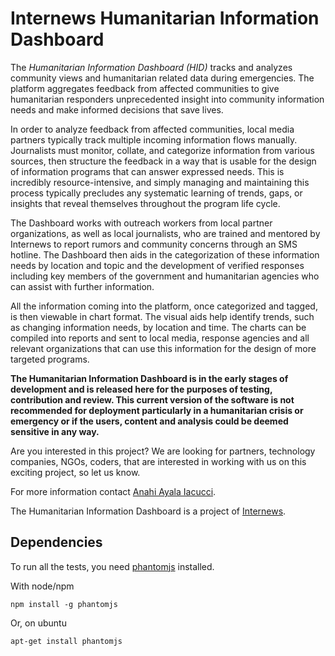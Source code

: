 # Internews Humanitarian Information Dashboard

The *Humanitarian Information Dashboard (HID)* tracks and analyzes community
views and humanitarian related data during emergencies. The platform aggregates
feedback from affected communities to give humanitarian responders
unprecedented insight into community information needs and make informed
decisions that save lives. 

In order to analyze feedback from affected communities, local media partners
typically track multiple incoming information flows manually. Journalists must
monitor, collate, and categorize information from various sources, then
structure the feedback in a way that is usable for the design of information
programs that can answer expressed needs. This is incredibly
resource-intensive, and simply managing and maintaining this process typically
precludes any systematic learning of trends, gaps, or insights that reveal
themselves throughout the program life cycle.

The Dashboard works with outreach workers from local partner organizations, as
well as local journalists, who are trained and mentored by Internews to report
rumors and community concerns through an SMS hotline. The Dashboard then aids
in the categorization of these information needs by location and topic and the
development of verified responses including key members of the government and
humanitarian agencies who can assist with further information.

All the information coming into the platform, once categorized and tagged, is
then viewable in chart format. The visual aids help identify trends, such as
changing information needs, by location and time. The charts can be compiled
into reports and sent to local media, response agencies and all relevant
organizations that can use this information for the design of more targeted
programs.

**The Humanitarian Information Dashboard is in the early stages of development
and is released here for the purposes of testing, contribution and review. This
current version of the software is not recommended for deployment particularly
in a humanitarian crisis or emergency or if the users, content and analysis
could be deemed sensitive in any way.**

Are you interested in this project? We are looking for partners, technology
companies, NGOs, coders, that are interested in working with us on this
exciting project, so let us know.

For more information contact [Anahi Ayala Iacucci](mailto:ayala@internews.org).

The Humanitarian Information Dashboard is a project of [Internews](https://www.internews.org/).


## Dependencies

To run all the tests, you need [phantomjs](http://phantomjs.org/) installed.

With node/npm

    npm install -g phantomjs

Or, on ubuntu

    apt-get install phantomjs

